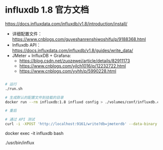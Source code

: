 
# influxdb 1.8 官方文档
https://docs.influxdata.com/influxdb/v1.8/introduction/install/

- 详细配置文件：https://www.cnblogs.com/guyeshanrenshiwoshifu/p/9188368.html
- Influxdb API：https://docs.influxdata.com/influxdb/v1.8/guides/write_data/
- JMeter + InfluxDB + Grafana: 
  - https://blog.csdn.net/zuozewei/article/details/82911173
  - https://www.cnblogs.com/yjlch1016/p/12232722.html
  - https://www.cnblogs.com/yyhh/p/5990228.html

```bash

# 运行
./run.sh

# 生成默认的配置文件到挂载的目录
docker run --rm influxdb:1.8 influxd config > ./volumes/conf/influxdb.conf

# 重启

# 通过 API 测试
curl -i -XPOST 'http://localhost:9161/write?db=jmeterdb' --data-binary 'weather,altitude=1000,area=北 temperature=11,humidity=-4'

```

docker exec -it influxdb bash

./usr/bin/influx